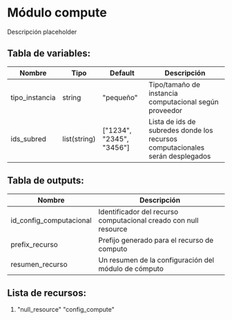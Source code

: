 # Módulo compute

Descripción placeholder

## Tabla de variables:
| Nombre | Tipo | Default | Descripción |
|--------|------|---------|-------------|
| tipo_instancia | string | "pequeño" | Tipo/tamaño de instancia computacional según proveedor |
| ids_subred | list(string) | ["1234", "2345", "3456"] | Lista de ids de subredes donde los recursos computacionales serán desplegados |

## Tabla de outputs:
| Nombre | Descripción |
|--------|-------------|
| id_config_computacional | Identificador del recurso computacional creado con null resource |
| prefix_recurso | Prefijo generado para el recurso de computo |
| resumen_recurso | Un resumen de la configuración del módulo de cómputo |

## Lista de recursos:
1. "null_resource" "config_compute" 
